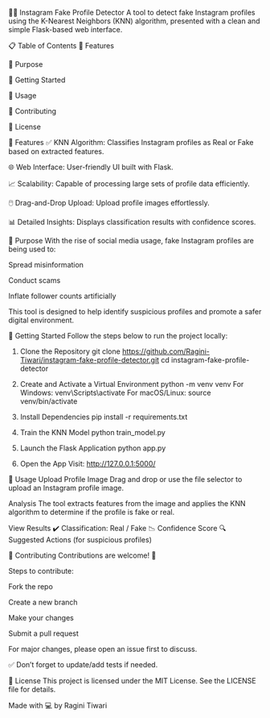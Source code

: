 🕵️‍♀️ Instagram Fake Profile Detector
A tool to detect fake Instagram profiles using the K-Nearest Neighbors (KNN) algorithm, presented with a clean and simple Flask-based web interface.

<!-- Replace this with the actual path to your image -->

📋 Table of Contents
🌟 Features

🎯 Purpose

🚀 Getting Started

📖 Usage

🤝 Contributing

📜 License

🌟 Features
✅ KNN Algorithm: Classifies Instagram profiles as Real or Fake based on extracted features.

🌐 Web Interface: User-friendly UI built with Flask.

📈 Scalability: Capable of processing large sets of profile data efficiently.

🖱️ Drag-and-Drop Upload: Upload profile images effortlessly.

📊 Detailed Insights: Displays classification results with confidence scores.

🎯 Purpose
With the rise of social media usage, fake Instagram profiles are being used to:

Spread misinformation

Conduct scams

Inflate follower counts artificially

This tool is designed to help identify suspicious profiles and promote a safer digital environment.

🚀 Getting Started
Follow the steps below to run the project locally:

1. Clone the Repository
git clone https://github.com/Ragini-Tiwari/instagram-fake-profile-detector.git
cd instagram-fake-profile-detector

2. Create and Activate a Virtual Environment
python -m venv venv
For Windows:
venv\Scripts\activate
For macOS/Linux:
source venv/bin/activate

3. Install Dependencies
pip install -r requirements.txt

4. Train the KNN Model
python train_model.py

5. Launch the Flask Application
python app.py

6. Open the App
Visit: http://127.0.0.1:5000/

📖 Usage
Upload Profile Image
Drag and drop or use the file selector to upload an Instagram profile image.

Analysis
The tool extracts features from the image and applies the KNN algorithm to determine if the profile is fake or real.

View Results
✔️ Classification: Real / Fake
📉 Confidence Score
🔍 Suggested Actions (for suspicious profiles)

🤝 Contributing
Contributions are welcome! 🚀

Steps to contribute:

Fork the repo

Create a new branch

Make your changes

Submit a pull request

For major changes, please open an issue first to discuss.

✅ Don’t forget to update/add tests if needed.

📜 License
This project is licensed under the MIT License.
See the LICENSE file for details.

Made with 💻 by Ragini Tiwari



